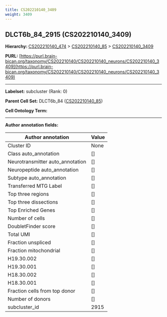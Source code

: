 ```yaml
---
title: CS202210140_3409
weight: 3409
---
```

## DLCT6b_84_2915 (CS202210140_3409)
<b>Hierarchy: </b>
[CS202210140_474](../CS202210140_474) >
[CS202210140_85](../CS202210140_85) >
[CS202210140_3409](../CS202210140_3409)

**PURL:** [https://purl.brain-bican.org/taxonomy/CS202210140/CS202210140_neurons/CS202210140_3409](https://purl.brain-bican.org/taxonomy/CS202210140/CS202210140_neurons/CS202210140_3409)

---


**Labelset:** subcluster (Rank: 0)

**Parent Cell Set:** DLCT6b_84 ([CS202210140_85](../CS202210140_85))



**Cell Ontology Term:** 

[MARKER GENES.]: #


---

[TRANSFERRED ANNOTATIONS.]: #


[AUTHOR ANNOTATION FIELDS.]: #


**Author annotation fields:**

| Author annotation | Value |
|-------------------|-------|
|Cluster ID|None|
|Class auto_annotation|[]|
|Neurotransmitter auto_annotation|[]|
|Neuropeptide auto_annotation|[]|
|Subtype auto_annotation|[]|
|Transferred MTG Label|[]|
|Top three regions|[]|
|Top three dissections|[]|
|Top Enriched Genes|[]|
|Number of cells|[]|
|DoubletFinder score|[]|
|Total UMI|[]|
|Fraction unspliced|[]|
|Fraction mitochondrial|[]|
|H19.30.002|[]|
|H19.30.001|[]|
|H18.30.002|[]|
|H18.30.001|[]|
|Fraction cells from top donor|[]|
|Number of donors|[]|
|subcluster_id|2915|
